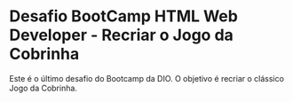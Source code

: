 # Desafio BootCamp HTML Web Developer - Recriar o Jogo da Cobrinha
Este é o último desafio do Bootcamp da DIO. O objetivo é recriar o clássico Jogo da Cobrinha.